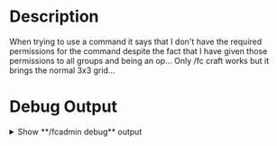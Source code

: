 

# Description
When trying to use a command it says that I don't have the required permissions for the command despite the fact that I have given those permissions to all groups and being an op... Only /fc craft works but it brings the normal 3x3 grid... 

# Debug Output
<details><summary>Show **/fcadmin debug** output</summary>
```
========== FastCraft+ Debug Info ==========
Versions:
  FastCraft+ v0.21.3
  git-Spigot-2038f4a-cac90f6 (MC: 1.9)
  1.9-R0.1-SNAPSHOT
  Java 1.8.0_74
Other Plugins (11):
  AnimatedFrames 4.2.0
  CrazyEnchantments 1.6.1.2
  Essentials TeamCity
  EssentialsSpawn TeamCity
  EssentialsXMPP TeamCity
  LordPermissions 4.0.1
  MapManager 1.1.9
  MythicMobs 2.4.4
  PacketListenerApi 3.4.0
  ServerSigns 4.5.1
  WorldEdit 6.1;no_git_id
===========================================
```
</details>
